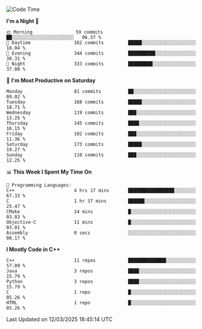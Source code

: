 <!--START_SECTION:waka-->
![Code Time](http://img.shields.io/badge/Code%20Time-308%20hrs%2011%20mins-blue)

**I'm a Night 🦉** 

```text
🌞 Morning                59 commits          ██░░░░░░░░░░░░░░░░░░░░░░░   06.57 % 
🌆 Daytime                162 commits         █████░░░░░░░░░░░░░░░░░░░░   18.04 % 
🌃 Evening                344 commits         ██████████░░░░░░░░░░░░░░░   38.31 % 
🌙 Night                  333 commits         █████████░░░░░░░░░░░░░░░░   37.08 % 
```
📅 **I'm Most Productive on Saturday** 

```text
Monday                   81 commits          ██░░░░░░░░░░░░░░░░░░░░░░░   09.02 % 
Tuesday                  168 commits         █████░░░░░░░░░░░░░░░░░░░░   18.71 % 
Wednesday                119 commits         ███░░░░░░░░░░░░░░░░░░░░░░   13.25 % 
Thursday                 145 commits         ████░░░░░░░░░░░░░░░░░░░░░   16.15 % 
Friday                   102 commits         ███░░░░░░░░░░░░░░░░░░░░░░   11.36 % 
Saturday                 173 commits         █████░░░░░░░░░░░░░░░░░░░░   19.27 % 
Sunday                   110 commits         ███░░░░░░░░░░░░░░░░░░░░░░   12.25 % 
```


📊 **This Week I Spent My Time On** 

```text
💬 Programming Languages: 
C++                      4 hrs 17 mins       █████████████████░░░░░░░░   67.33 % 
C                        1 hr 37 mins        ██████░░░░░░░░░░░░░░░░░░░   25.47 % 
CMake                    14 mins             █░░░░░░░░░░░░░░░░░░░░░░░░   03.83 % 
Objective-C              11 mins             █░░░░░░░░░░░░░░░░░░░░░░░░   03.01 % 
Assembly                 0 secs              ░░░░░░░░░░░░░░░░░░░░░░░░░   00.17 % 
```

**I Mostly Code in C++** 

```text
C++                      11 repos            ██████████████░░░░░░░░░░░   57.89 % 
Java                     3 repos             ████░░░░░░░░░░░░░░░░░░░░░   15.79 % 
Python                   3 repos             ████░░░░░░░░░░░░░░░░░░░░░   15.79 % 
C                        1 repo              █░░░░░░░░░░░░░░░░░░░░░░░░   05.26 % 
HTML                     1 repo              █░░░░░░░░░░░░░░░░░░░░░░░░   05.26 % 
```




 Last Updated on 12/03/2025 18:45:14 UTC
<!--END_SECTION:waka-->
